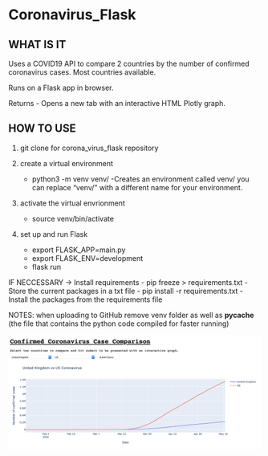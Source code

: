 # Coronavirus_Flask

## WHAT IS IT
Uses a COVID19 API to compare 2 countries by the number of confirmed coronavirus cases. Most countries available.

Runs on a Flask app in browser.

Returns - Opens a new tab with an interactive HTML Plotly graph.


## HOW TO USE

1. git clone <url> for corona_virus_flask repository

2. create a virtual environment
    - python3 -m venv venv/       -Creates an environment called venv/ you can replace “venv/” with a different name for your environment.

3. activate the virtual envrionment
    - source venv/bin/activate

4. set up and run Flask
    - export FLASK_APP=main.py
    - export FLASK_ENV=development
    - flask run

IF NECCESSARY -> Install requirements
    - pip freeze > requirements.txt       - Store the current packages in a txt file
    - pip install -r requirements.txt       - Install the packages from the requirements file


NOTES: when uploading to GitHub remove venv folder as well as __pycache__ (the file that contains the python code compiled for faster running)

![COVID FLASK](images/example.png)
